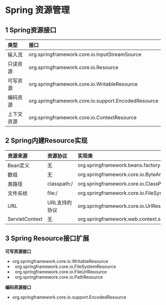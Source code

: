 # Spring 资源管理
## 1 Spring资源接口
|类型|接口|
|:-|:-|
|输入流|org.springframework.core.io.InputStreamSource|
|只读资源|org.springframework.core.io.Resource|
|可写资源|org.springframework.core.io.WritableResource|
|编码资源|org.springframework.core.io.support.EncodedResource|
|上下文资源|org.springframework.core.io.ContextResource|

## 2 Spring内建Resource实现
|资源来源|资源协议|实现类|
|:-|:-|:-|
|Bean定义|无|org.springframework.beans.factory.support.BeanDefinitionResource|
|数组|无|org.springframework.core.io.ByteArrayResource|
|类路径|classpath:/|org.springframework.core.io.ClassPathResource|
|文件系统|file:/|org.springframework.core.io.FileSystemResource|
|URL|URL支持的协议|org.springframework.core.io.UrlResource|
|ServletContext|无|org.springframework.web.context.support.ServletContextResource|

## 3 Spring Resource接口扩展
**可写资源接口**<br/>
+ org.springframework.core.io.WritableResource
+ &nbsp;&nbsp;org.springframework.core.io.FileSystemResource
+ &nbsp;&nbsp;org.springframework.core.io.FileUrlResource
+ &nbsp;&nbsp;org.springframework.core.io.PathResource<br/>

**编码资源接口**
+ org.springframework.core.io.support.EncodedResource